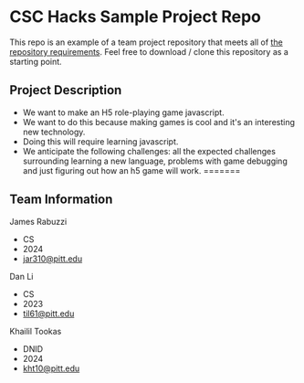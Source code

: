 # CSC Hacks Sample Project Repo

This repo is an example of a team project repository that meets all of [the repository requirements](https://www.notion.so/CSC-Hacks-901a62e005c8494fa342e0cc738101ad#da206965e3ed497f9bd6c1ceebd4fac9). Feel free to download / clone this repository as a starting point.

## Project Description

* We want to make an H5 role-playing game javascript.
* We want to do this because making games is cool and it's an interesting new technology.
* Doing this will require learning javascript.
* We anticipate the following challenges: all the expected challenges surrounding learning a new language, problems with game debugging and just figuring out how an h5 game will work.
=======

## Team Information
James Rabuzzi 
* CS
* 2024
* jar310@pitt.edu

Dan Li
* CS
* 2023
* til61@pitt.edu

Khailil Tookas
* DNID
* 2024
* kht10@pitt.edu
